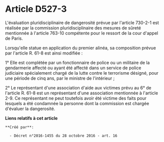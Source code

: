 # Article D527-3

L'évaluation  pluridisciplinaire de dangerosité prévue par l'article 730-2-1 est  réalisée par la commission
pluridisciplinaire des mesures de sûreté  mentionnée à l'article 763-10 compétente pour le ressort de la cour  d'appel de
Paris. 

Lorsqu'elle statue en application du premier alinéa, sa composition prévue par l'article R. 61-8 est ainsi modifiée : 

1° Elle est complétée par un fonctionnaire de police ou un militaire de  la gendarmerie affecté ou ayant été affecté dans un
service de police  judiciaire spécialement chargé de la lutte contre le terrorisme désigné,  pour une période de cinq ans,
par le ministre de l'intérieur ; 

2° Le représentant d'une association d'aide aux victimes prévu au 6° de  l'article R. 61-8 est un représentant d'une
association mentionnée à  l'article 2-9. Ce représentant ne peut toutefois avoir été victime des  faits pour lesquels a été
condamnée la personne dont la commission est  chargée d'évaluer la dangerosité.

**Liens relatifs à cet article**

	**Créé par**:

	  - Décret n°2016-1455 du 28 octobre 2016 - art. 16
